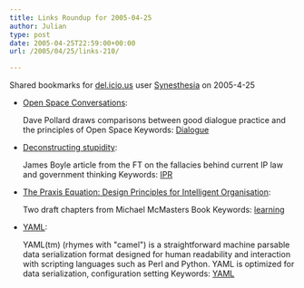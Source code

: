 ```yaml
---
title: Links Roundup for 2005-04-25
author: Julian
type: post
date: 2005-04-25T22:59:00+00:00
url: /2005/04/25/links-210/

---
```

Shared bookmarks for [del.icio.us][1] user  [Synesthesia][2] on 2005-4-25

  * [Open Space Conversations][3]:
  
    Dave Pollard draws comparisons between good dialogue practice and the principles of Open Space Keywords: [Dialogue][4]
  * [Deconstructing stupidity][5]:
  
    James Boyle article from the FT on the fallacies behind current IP law and government thinking Keywords: [IPR][6]
  * [The Praxis Equation: Design Principles for Intelligent Organisation][7]:
  
    Two draft chapters from Michael McMasters Book Keywords: [learning][8]
  * [YAML][9]:
  
    YAML(tm) (rhymes with "camel") is a straightforward machine parsable data serialization format designed for human readability and interaction with scripting languages such as Perl and Python. YAML is optimized for data serialization, configuration setting Keywords: [YAML][10]

 [1]: https://del.icio.us/
 [2]: https://del.icio.us/synesthesia
 [3]: https://blogs.salon.com/0002007/2005/04/21.html#a1118 "https://blogs.salon.com/0002007/2005/04/21.html#a1118"
 [4]: https://del.icio.us/synesthesia/Dialogue
 [5]: https://news.ft.com/cms/s/39b697dc-b25e-11d9-bcc6-00000e2511c8.html "https://news.ft.com/cms/s/39b697dc-b25e-11d9-bcc6-00000e2511c8.html"
 [6]: https://del.icio.us/synesthesia/IPR
 [7]: https://www.co-i-l.com/coil/knowledge-garden/oi/books/odp/ "https://www.co-i-l.com/coil/knowledge-garden/oi/books/odp/"
 [8]: https://del.icio.us/synesthesia/learning
 [9]: https://www.yaml.org/ "https://www.yaml.org/"
 [10]: https://del.icio.us/synesthesia/YAML